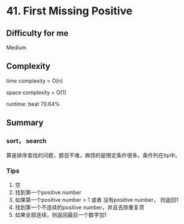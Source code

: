 # 41. First Missing Positive
## Difficulty for me
Medium

## Complexity
time complexity = O(n)

space complexity = O(1)

runtime: beat 70.64%

## Summary
### sort， search

算是排序查找的问题，题目不难，麻烦的是限定条件很多。条件列在tip中。

### Tips

1. 空
2. 找到第一个positive number
3. 如果第一个positive number > 1 或者 没有positive number， 则返回1
4. 找到第一个不连续的positive number，并且去除重复项
5. 如果全部连续，则返回最后一个数字加1